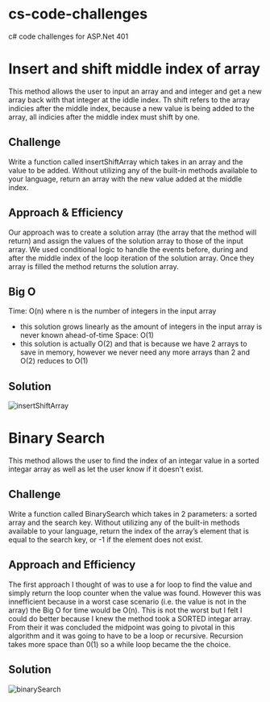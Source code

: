# cs-code-challenges
c# code challenges for ASP.Net 401


# Insert and shift middle index of array
This method allows the user to input an array and and integer and get a new array back with that integer at the iddle index. Th shift refers to the array indicies after the middle index, because a new value is being added to the array, all indicies after the middle index must shift by one.

## Challenge
Write a function called insertShiftArray which takes in an array and the value to be added. Without utilizing any of the built-in methods available to your language, return an array with the new value added at the middle index.

## Approach & Efficiency
Our approach was to create a solution array (the array that the method will return) and assign the values of the solution array to those of the input array. We used conditional logic to handle the events before, during and after the middle index of the loop iteration of the solution array.
Once they array is filled the method returns the solution array.

## Big O
Time: O(n) where n is the number of integers in the input array
  - this solution grows linearly as the amount of integers in the input array is never known ahead-of-time
Space: O(1) 
  - this solution is actually O(2) and that is because we have 2 arrays to save in memory, however we never need any more arrays than 2 and O(2) reduces to O(1)
  
## Solution
![insertShiftArray](wbInsertShiftArray.jpg)

# Binary Search
This method allows the user to find the index of an integar value in a sorted integar array as well as let the user know if it doesn't exist.

## Challenge
Write a function called BinarySearch which takes in 2 parameters: a sorted array and the search key. Without utilizing any of the built-in methods available to your language, return the index of the array’s element that is equal to the search key, or -1 if the element does not exist.

## Approach and Efficiency
The first approach I thought of was to use a for loop to find the value and simply return the loop counter when the value was found. However this was innefficient because in a worst case scenario (i.e. the value is not in the array) the Big O for time would be O(n). This is not the worst but I felt I could do better because I knew the method took a SORTED integar array. From their it was concluded the midpoint was going to pivotal in this algorithm and it was going to have to be a loop or recursive. Recursion takes more space than 0(1) so a while loop became the the choice.

## Solution
![binarySearch](WbBinarySearch.jpg)